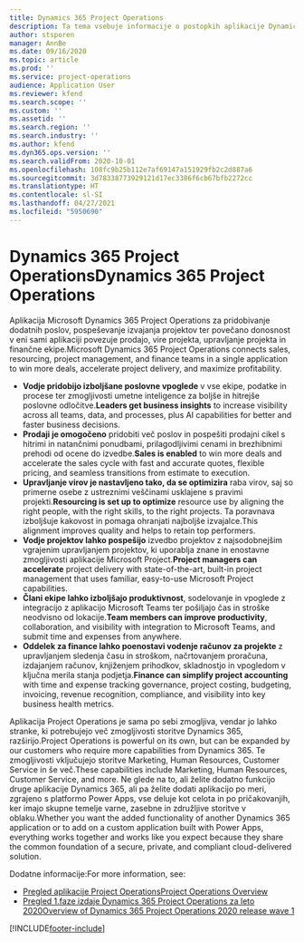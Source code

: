 ```yaml
---
title: Dynamics 365 Project Operations
description: Ta tema vsebuje informacije o postopkih aplikacije Dynamics 365 Project.
author: stsporen
manager: AnnBe
ms.date: 09/16/2020
ms.topic: article
ms.prod: ''
ms.service: project-operations
audience: Application User
ms.reviewer: kfend
ms.search.scope: ''
ms.custom: ''
ms.assetid: ''
ms.search.region: ''
ms.search.industry: ''
ms.author: kfend
ms.dyn365.ops.version: ''
ms.search.validFrom: 2020-10-01
ms.openlocfilehash: 108fc9b25b112e7af69147a151929fb2c2d887a6
ms.sourcegitcommit: 3d78338773929121d17ec3386f6cb67bfb2272cc
ms.translationtype: HT
ms.contentlocale: sl-SI
ms.lasthandoff: 04/27/2021
ms.locfileid: "5950690"
---
```

# <a name="dynamics-365-project-operations"></a><span data-ttu-id="fc9b2-103">Dynamics 365 Project Operations</span><span class="sxs-lookup"><span data-stu-id="fc9b2-103">Dynamics 365 Project Operations</span></span>

<span data-ttu-id="fc9b2-104">Aplikacija Microsoft Dynamics 365 Project Operations za pridobivanje dodatnih poslov, pospeševanje izvajanja projektov ter povečano donosnost v eni sami aplikaciji povezuje prodajo, vire projekta, upravljanje projekta in finančne ekipe.</span><span class="sxs-lookup"><span data-stu-id="fc9b2-104">Microsoft Dynamics 365 Project Operations connects sales, resourcing, project management, and finance teams in a single application to win more deals, accelerate project delivery, and maximize profitability.</span></span>

-   <span data-ttu-id="fc9b2-105">**Vodje pridobijo izboljšane poslovne vpoglede** v vse ekipe, podatke in procese ter zmogljivosti umetne inteligence za boljše in hitrejše poslovne odločitve.</span><span class="sxs-lookup"><span data-stu-id="fc9b2-105">**Leaders get business insights** to increase visibility across all teams, data, and processes, plus AI capabilities for better and faster business decisions.</span></span>
-   <span data-ttu-id="fc9b2-106">**Prodaji je omogočeno** pridobiti več poslov in pospešiti prodajni cikel s hitrimi in natančnimi ponudbami, prilagodljivimi cenami in brezhibnimi prehodi od ocene do izvedbe.</span><span class="sxs-lookup"><span data-stu-id="fc9b2-106">**Sales is enabled** to win more deals and accelerate the sales cycle with fast and accurate quotes, flexible pricing, and seamless transitions from estimate to execution.</span></span>
-   <span data-ttu-id="fc9b2-107">**Upravljanje virov je nastavljeno tako, da se optimizira** raba virov, saj so primerne osebe z ustreznimi veščinami usklajene s pravimi projekti.</span><span class="sxs-lookup"><span data-stu-id="fc9b2-107">**Resourcing is set up to optimize** resource use by aligning the right people, with the right skills, to the right projects.</span></span> <span data-ttu-id="fc9b2-108">Ta poravnava izboljšuje kakovost in pomaga ohranjati najboljše izvajalce.</span><span class="sxs-lookup"><span data-stu-id="fc9b2-108">This alignment improves quality and helps to retain top performers.</span></span>
-   <span data-ttu-id="fc9b2-109">**Vodje projektov lahko pospešijo** izvedbo projektov z najsodobnejšim vgrajenim upravljanjem projektov, ki uporablja znane in enostavne zmogljivosti aplikacije Microsoft Project.</span><span class="sxs-lookup"><span data-stu-id="fc9b2-109">**Project managers can accelerate** project delivery with state-of-the-art, built-in project management that uses familiar, easy-to-use Microsoft Project capabilities.</span></span>
-   <span data-ttu-id="fc9b2-110">**Člani ekipe lahko izboljšajo produktivnost**, sodelovanje in vpoglede z integracijo z aplikacijo Microsoft Teams ter pošiljajo čas in stroške neodvisno od lokacije.</span><span class="sxs-lookup"><span data-stu-id="fc9b2-110">**Team members can improve productivity**, collaboration, and visibility with integration to Microsoft Teams, and submit time and expenses from anywhere.</span></span>
-   <span data-ttu-id="fc9b2-111">**Oddelek za finance lahko poenostavi vodenje računov za projekte** z upravljanjem sledenja času in stroškom, načrtovanjem proračuna, izdajanjem računov, knjiženjem prihodkov, skladnostjo in vpogledom v ključna merila stanja podjetja.</span><span class="sxs-lookup"><span data-stu-id="fc9b2-111">**Finance can simplify project accounting** with time and expense tracking governance, project costing, budgeting, invoicing, revenue recognition, compliance, and visibility into key business health metrics.</span></span>

<span data-ttu-id="fc9b2-112">Aplikacija Project Operations je sama po sebi zmogljiva, vendar jo lahko stranke, ki potrebujejo več zmogljivosti storitve Dynamics 365, razširijo.</span><span class="sxs-lookup"><span data-stu-id="fc9b2-112">Project Operations is powerful on its own, but can be expanded by our customers who require more capabilities from Dynamics 365.</span></span> <span data-ttu-id="fc9b2-113">Te zmogljivosti vključujejo storitve Marketing, Human Resources, Customer Service in še več.</span><span class="sxs-lookup"><span data-stu-id="fc9b2-113">These capabilities include Marketing, Human Resources, Customer Service, and more.</span></span> <span data-ttu-id="fc9b2-114">Ne glede na to, ali želite dodatno funkcijo druge aplikacije Dynamics 365, ali pa želite dodati aplikacijo po meri, zgrajeno s platformo Power Apps, vse deluje kot celota in po pričakovanjih, ker imajo skupne temelje varne, zasebne in združljive storitve v oblaku.</span><span class="sxs-lookup"><span data-stu-id="fc9b2-114">Whether you want the added functionality of another Dynamics 365 application or to add on a custom application built with Power Apps, everything works together and works like you expect because they share the common foundation of a secure, private, and compliant cloud-delivered solution.</span></span>

<span data-ttu-id="fc9b2-115">Dodatne informacije:</span><span class="sxs-lookup"><span data-stu-id="fc9b2-115">For more information, see:</span></span>

- [<span data-ttu-id="fc9b2-116">Pregled aplikacije Project Operations</span><span class="sxs-lookup"><span data-stu-id="fc9b2-116">Project Operations Overview</span></span>](https://dynamics.microsoft.com/en-us/project-operations/overview/)
- [<span data-ttu-id="fc9b2-117">Pregled 1.faze izdaje Dynamics 365 Project Operations za leto 2020</span><span class="sxs-lookup"><span data-stu-id="fc9b2-117">Overview of Dynamics 365 Project Operations 2020 release wave 1</span></span>](/dynamics365-release-plan/2020wave1/dynamics365-project-operations/)



[!INCLUDE[footer-include](includes/footer-banner.md)]
